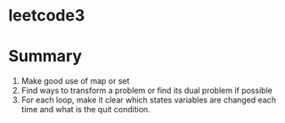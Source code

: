 # leetcode3
# Summary
1. Make good use of map or set
2. Find ways to transform a problem or find its dual problem if possible
3. For each loop, make it clear which states variables are changed each time and what is the quit condition.
